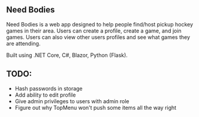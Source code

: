 ## Need Bodies

Need Bodies is a web app designed to help people find/host pickup hockey games in their area. Users can create a profile, create a game, and join games. Users can also view other users profiles and see what games they are attending.

Built using .NET Core, C#, Blazor, Python (Flask).

## TODO:
- Hash passwords in storage
- Add ability to edit profile
- Give admin privileges to users with admin role
- Figure out why TopMenu won't push some items all the way right